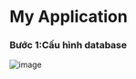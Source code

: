 # My Application

### Bước 1:Cấu hình database
![image](https://user-images.githubusercontent.com/44493646/69748110-391b6380-117a-11ea-8d2a-899f81b1d7dc.png)
